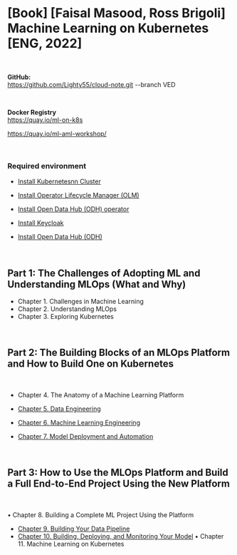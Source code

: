 # [Book] [Faisal Masood, Ross Brigoli] Machine Learning on Kubernetes [ENG, 2022]

<br/>

**GitHub:**  
https://github.com/Lighty55/cloud-note.git --branch VED

<br/>

**Docker Registry**  
https://quay.io/ml-on-k8s

https://quay.io/ml-aml-workshop/

<br/>

### Required environment

- [Install Kubernetesnn Cluster](./01-environment/01-run-minikube.md)

- [Install Operator Lifecycle Manager (OLM)](./01-environment/02-installing-operator-lifecycle-manager.md)

- [Install Open Data Hub (ODH) operator](./01-environment/03-installing-the-open-data-hub-operator.md)

- [Install Keycloak](./01-environment/04-installing-keycloak.md)

- [Install Open Data Hub (ODH)](./01-environment/05-installing-open-data-hub.md)

<br/>

## Part 1: The Challenges of Adopting ML and Understanding MLOps (What and Why)

- Chapter 1. Challenges in Machine Learning
- Chapter 2. Understanding MLOps
- Chapter 3. Exploring Kubernetes

<br/>

## Part 2: The Building Blocks of an MLOps Platform and How to Build One on Kubernetes

<br/>

- Chapter 4. The Anatomy of a Machine Learning Platform

- [Chapter 5. Data Engineering](./05-data-engineering.md)
- [Chapter 6. Machine Learning Engineering](./06-machine-learning-engineering.md)
- [Chapter 7. Model Deployment and Automation](./07.1-model-deployment-and-automation-seldon.md)

<br/>

## Part 3: How to Use the MLOps Platform and Build a Full End-to-End Project Using the New Platform

<br/>

• Chapter 8. Building a Complete ML Project Using the Platform

- [Chapter 9. Building Your Data Pipeline](./09-building-your-data-pipeline.md)
- [Chapter 10. Building, Deploying, and Monitoring Your Model](./10-building-deploying-and-monitoring-your-model.md)
  • Chapter 11. Machine Learning on Kubernetes
